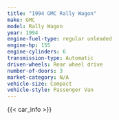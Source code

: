 ```yaml
---
title: "1994 GMC Rally Wagon"
make: GMC
model: Rally Wagon
year: 1994
engine-fuel-type: regular unleaded
engine-hp: 155
engine-cylinders: 6
transmission-type: Automatic
driven-wheels: Rear wheel drive
number-of-doors: 3
market-category: N/A
vehicle-size: Compact
vehicle-style: Passenger Van
---
```


{{< car_info >}}
